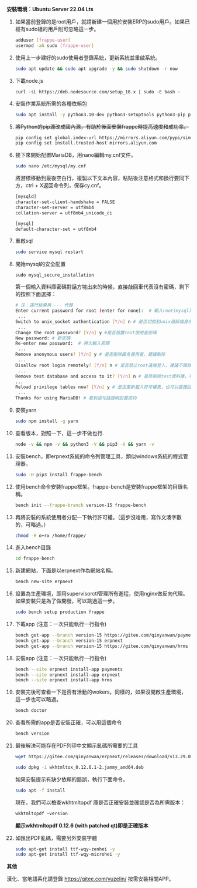 **安裝環境：Ubuntu Server 22.04 Lts** 

1. 如果當前登錄的是root用戶，就請新建一個用於安裝ERP的sudo用戶。如果已經有sudo組的用戶則可忽略這一步。

   ```bash
   adduser [frappe-user]
   usermod -aG sudo [frappe-user]
   ```

2. 使用上一步建好的sudo使用者登錄系統，更新系統並重啟系統。

   ```bash
   sudo apt update && sudo apt upgrade -y && sudo shutdown -r now
   ```

3. 下載node.js

   ```
   curl -sL https://deb.nodesource.com/setup_18.x | sudo -E bash -
   ```

4. 安裝作業系統所需的各種依賴包

   ```bash
   sudo apt install -y python3.10-dev python3-setuptools python3-pip python3-distutils python3.10-venv software-properties-common mariadb-server mariadb-client redis-server nodejs xvfb libfontconfig libmysqlclient-dev nginx git ansible pkg-config libcairo2-dev libjpeg-dev libgif-dev librsvg2-dev
   ```

5. ~~將Python的pip源改成國內源，有助於後面安裝frappe時提高速度和成功率。~~

   ```bash
   pip config set global.index-url https://mirrors.aliyun.com/pypi/simple/
   pip config set install.trusted-host mirrors.aliyun.com
   ```

6. 接下來開始配置MariaDB，用nano編輯my.cnf文件。

   ```bash
   sudo nano /etc/mysql/my.cnf
   ```

   將游標移動到最後空白行，複製以下文本內容，粘貼後注意格式和換行要同下方，ctrl + X返回命令列，保存cy.cnf。

   ```bash
   [mysqld]
   character-set-client-handshake = FALSE 
   character-set-server = utf8mb4 
   collation-server = utf8mb4_unicode_ci 
   
   [mysql]
   default-character-set = utf8mb4
   ```

7. 重啟sql

   ```bash
   sudo service mysql restart
   ```

8. 開始mysql的安全配置

   ```
   sudo mysql_secure_installation
   ```

   第一個輸入資料庫密碼對話方塊出來的時候，直接敲回車代表沒有密碼，剩下的按照下面選擇：

   ```bash
   # 注：運行結果用 ··· 代替
   Enter current password for root (enter for none):  # 輸入root(mysql)的密碼，初次安裝預設沒有，直接回車 
    ... 
   Switch to unix_socket authentication [Y/n] n # 是否切換到unix通訊端身份驗證[Y/n]
    ... 
   Change the root password? [Y/n] y #是否設置root使用者密碼
   New password: # 新密碼
   Re-enter new password:  # 再次輸入密碼
    ... 
   Remove anonymous users? [Y/n] y # 是否刪除匿名使用者，建議刪除
    ... 
   Disallow root login remotely? [Y/n] n # 是否禁止root遠端登入，建議不開啟
    ... 
   Remove test database and access to it? [Y/n] n # 是否刪除test資料庫，可以保留
   ...
   Reload privilege tables now? [Y/n] y # 是否重新載入許可權表，也可以直接回車
    ... 
   Thanks for using MariaDB! # 看到這句話證明設置成功
   ```

9. 安裝yarn

   ```bash
   sudo npm install -g yarn
   ```

10. 查看版本，對照一下，這一步不做也行.

    ```bash
    node -v && npm -v && python3 -V && pip3 -V && yarn -v
    ```

11. 安裝bench，即erpnext系統的命令列管理工具，類似windows系統的程式管理器。

    ```bash
    sudo -H pip3 install frappe-bench
    ```

12. 使用bench命令安裝frappe框架。frappe-bench是安裝frappe框架的目錄名稱。

    ```bash
    bench init --frappe-branch version-15 frappe-bench
    ```

13. 再將安裝的系統使用者分配一下執行許可權。（這步沒啥用，寫作文湊字數的，可略過。）

    ```bash
    chmod -R o+rx /home/frappe/
    ```

14. 進入bench目錄

    ```bash
    cd frappe-bench
    ```

15. 新建網站，下面是以erpnext作為網站名稱。

    ```bash
    bench new-site erpnext
    ```

16. 設置為生產環境，即用supervisorctl管理所有進程，使用nginx做反向代理。如果安裝只是為了做開發，可以跳過這一步。

    ```bash
    sudo bench setup production frappe
    ```

17. 下載app (注意：一次只能執行一行指令)

    ```bash
    bench get-app --branch version-15 https://gitee.com/qinyanwan/payments
    bench get-app --branch version-15 erpnext
    bench get-app --branch version-15 https://gitee.com/qinyanwan/hrms  
    ```

18. 安裝app (注意：一次只能執行一行指令)

    ```bash
    bench --site erpnext install-app payments
    bench --site erpnext install-app erpnext
    bench --site erpnext install-app hrms
    ```

19. 安裝完後可查看一下是否有活動的wokers，同樣的，如果沒開啟生產環境，這一步也可以略過。

    ```bash
    bench doctor
    ```

20. 查看所需的app是否安裝正確，可以用這個命令

    ```bash
    bench version
    ```

21. 最後解決可能存在PDF列印中文顯示亂碼所需要的工具

    ```bash
    wget https://gitee.com/qinyanwan/erpnext/releases/download/v13.29.0/wkhtmltox_0.12.6.1-2.jammy_amd64.deb
    ```

    ```bash
    sudo dpkg -i wkhtmltox_0.12.6.1-2.jammy_amd64.deb
    ```

    如果安裝提示有缺少依賴的錯誤，執行下面命令。

    ```bash
    sudo apt -f install
    ```

    現在，我們可以檢查wkhtmltopdf 庫是否正確安裝並確認是否為所需版本：

    ```bash
    wkhtmltopdf –version
    ```

    **顯示wkhtmltopdf 0.12.6 (with patched qt)即是正確版本**

22. 如匯出PDF亂碼，需要另外安裝字體
    ```bash
    sudo apt-get install ttf-wqy-zenhei -y
    sudo apt-get install ttf-wqy-microhei -y
    ```

**其他**

漢化、當地語系化請登錄 https://gitee.com/yuzelin/ 按需安裝相關APP。
